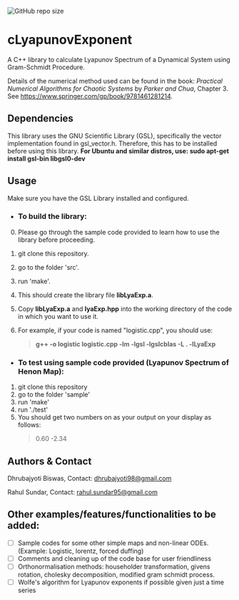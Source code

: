 ![GitHub repo size](https://img.shields.io/github/repo-size/dhrubajyoti98/cLyapunovExponent)

# cLyapunovExponent
A C++ library to calculate Lyapunov Spectrum of a Dynamical System using Gram-Schmidt Procedure.

Details of the numerical method used can be found in the book: *Practical Numerical Algorithms for Chaotic Systems* by *Parker and Chua*, Chapter 3. See <https://www.springer.com/gp/book/9781461281214>.

## Dependencies
This library uses the GNU Scientific Library (GSL), specifically the vector implementation found in gsl_vector.h. Therefore, this has to be installed before using this library. 
**For Ubuntu and similar distros, use: sudo apt-get install gsl-bin libgsl0-dev**

## Usage
Make sure you have the GSL Library installed and configured.

* ### To build the library: 
0. Please go through the sample code provided to learn how to use the library before proceeding.
1. git clone this repository.
2. go to the folder 'src'.
3. run 'make'.
4. This should create the library file **libLyaExp.a**.
5. Copy **libLyaExp.a** and **lyaExp.hpp** into the working directory of the code in which you want to use it.
6. For example, if your code is named "logistic.cpp", you should use:

   >**g++ -o logistic logistic.cpp -lm -lgsl -lgslcblas -L . -lLyaExp**
   
* ### To test using sample code provided (Lyapunov Spectrum of Henon Map):
1. git clone this repository
2. go to the folder 'sample'
3. run 'make'
4. run './test'
5. You should get two numbers on as your output on your display as follows:
    >0.60 -2.34
    
## Authors & Contact 
Dhrubajyoti Biswas, Contact: <dhrubajyoti98@gmail.com>

Rahul Sundar, Contact: <rahul.sundar95@gmail.com>

## Other examples/features/functionalities to be added:
- [ ] Sample codes for some other simple maps and non-linear ODEs. (Example: Logistic, lorentz, forced duffing) 
- [ ] Comments and cleaning up of the code base for user friendliness
- [ ] Orthonormalisation methods: householder transformation, givens rotation, cholesky decomposition, modified gram schmidt process.
- [ ] Wolfe's algorithm for Lyapunov exponents if possible given just a time series
